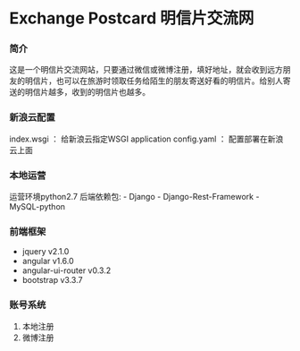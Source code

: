 Exchange Postcard
明信片交流网
====
### 简介  

这是一个明信片交流网站，只要通过微信或微博注册，填好地址，就会收到远方朋友的明信片，也可以在旅游时领取任务给陌生的朋友寄送好看的明信片。给别人寄送的明信片越多，收到的明信片也越多。

### 新浪云配置
index.wsgi ： 给新浪云指定WSGI application
config.yaml ： 配置部署在新浪云上面

### 本地运营
运营环境python2.7
后端依赖包:
    - Django
    - Django-Rest-Framework
    - MySQL-python

### 前端框架
 - jquery  v2.1.0   
 - angular  v1.6.0   
 - angular-ui-router  v0.3.2   
 - bootstrap  v3.3.7

### 账号系统
1. 本地注册
2. 微博注册







